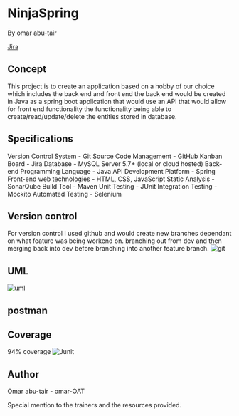 # NinjaSpring
By omar abu-tair

[Jira](https://otair.atlassian.net/jira/software/projects/SPRIN/boards/1/roadmap?shared=&atlOrigin=eyJpIjoiNzIxNDA5NTM1ZmRjNDBmNTgwMTlmYjViMDNkNmEzNjYiLCJwIjoiaiJ9)

## Concept
This project is to create an application based on a hobby of our choice which includes the back end and front end
the back end would be created in Java as a spring boot application that would use an API that would allow for front end functionality the functionality being able to 
create/read/update/delete the entities stored in database. 


## Specifications

Version Control System - Git
Source Code Management - GitHub
Kanban Board - Jira
Database - MySQL Server 5.7+ (local or cloud hosted)
Back-end Programming Language - Java
API Development Platform - Spring
Front-end web technologies - HTML, CSS, JavaScript
Static Analysis - SonarQube
Build Tool - Maven
Unit Testing - JUnit
Integration Testing - Mockito
Automated Testing - Selenium

## Version control
For version control I used github and would create new branches dependant on what feature was being workend on. branching out from dev and then merging 
back into dev before branching into another feature branch.
![git](https://imgur.com/9X93bCL.png)
## UML
![uml](https://imgur.com/Ih5wIu3.png)

## postman

## Coverage
94% coverage
![Junit](https://imgur.com/E3hiSvk.png)

## Author
Omar abu-tair - omar-OAT

Special mention to the trainers and the resources provided.


